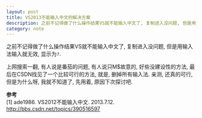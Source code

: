 ```yaml
---
layout: post
title: VS2013不能输入中文的解决方案
description: 之前不记得做了什么操作结果VS就不能输入中文了, 复制进入没问题, 但是用输入法输入就无效, 上网找到的方法是:删掉所有输入法,只留你用的那个......
category: note
---
```


之前不记得做了什么操作结果VS就不能输入中文了, 复制进入没问题, 但是用输入法输入就无效, 显示为`?`.

上网搜索一翻, 有人说是番茄的问题, 有人说只M$故意的, 好些没建设性的方法, 最后在CSDN找见了一个比较可行的方法, 就是, 删掉所有输入法. 亲测, 还真的可行, 但是为什么呀, 我就不知道了, 先用着, 原因下次探讨吧.

**参考**  
[1] ade1986. VS2012不能输入中文. 2013.7.12. http://bbs.csdn.net/topics/390516597